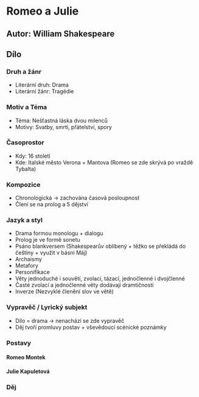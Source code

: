# Romeo a Julie
## Autor: William Shakespeare


## Dílo

### Druh a žánr
- Literární druh: Drama
- Literární žánr: Tragédie
### Motiv a Téma
- Téma: Nešťastná láska dvou milenců
- Motivy: Svatby, smrti, přátelství, spory

### Časoprostor
- Kdy: 16 století
- Kde: Italské město Verona + Mantova (Romeo se zde skrývá po vraždě Tybalta)

### Kompozice
- Chronologická -> zachována časová posloupnost
- Člení se na prolog a 5 dějství

### Jazyk a styl
- Drama formou monologu + dialogu
- Prolog je ve formě sonetu
- Psáno blankversem (Shakespearův oblíbený + těžko se překládá do češtiny + využit v básni Máj)
- Archaismy
- Metafory
- Personifikace
- Věty jednoduché i souvětí, zvolací, tázací, jednočlenné i dvojčlenné
- Časté zvolací a jednočlenné věty dodávají dramtičnosti
- Inverze (Nezvyklé členění slov ve větě)

### Vypravěč / Lyrický subjekt
- Dílo = drama -> nenachází se zde vypravěč
- Děj tvoří promluvy postav + vševědoucí scénické poznámky


### Postavy
#### Romeo Montek
#### Julie Kapuletová
### Děj
